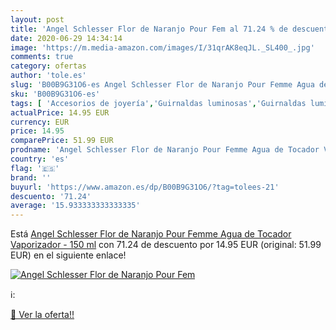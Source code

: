 ```yaml
---
layout: post
title: 'Angel Schlesser Flor de Naranjo Pour Fem al 71.24 % de descuento'
date: 2020-06-29 14:34:14
image: 'https://m.media-amazon.com/images/I/31qrAK8eqJL._SL400_.jpg'
comments: true
category: ofertas
author: 'tole.es'
slug: 'B00B9G31O6-es Angel Schlesser Flor de Naranjo Pour Femme Agua de Tocador...'
sku: 'B00B9G31O6-es'
tags: [ 'Accesorios de joyería','Guirnaldas luminosas','Guirnaldas luminosas de interior','Iluminación','Joyería','Limpieza y cuidado de joyas','agua','de','tocador', ]
actualPrice: 14.95 EUR
currency: EUR
price: 14.95
comparePrice: 51.99 EUR
prodname: 'Angel Schlesser Flor de Naranjo Pour Femme Agua de Tocador Vaporizador - 150 ml'
country: 'es'
flag: '🇪🇸'
brand: ''
buyurl: 'https://www.amazon.es/dp/B00B9G31O6/?tag=tolees-21'
descuento: '71.24'
average: '15.933333333333335'
---
```


Está [Angel Schlesser Flor de Naranjo Pour Femme Agua de Tocador Vaporizador - 150 ml](https://www.amazon.es/dp/B00B9G31O6/?tag=tolees-21) con 71.24 de descuento por 14.95 EUR (original: 51.99 EUR) en el siguiente enlace!

[![Angel Schlesser Flor de Naranjo Pour Fem](https://m.media-amazon.com/images/I/31qrAK8eqJL._SL400_.jpg)](https://www.amazon.es/dp/B00B9G31O6/?tag=tolees-21)

ℹ️:


[🛒 Ver la oferta!!](https://www.amazon.es/dp/B00B9G31O6/?tag=tolees-21)
